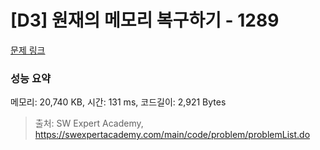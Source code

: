 # [D3] 원재의 메모리 복구하기 - 1289 

[문제 링크](https://swexpertacademy.com/main/code/problem/problemDetail.do?contestProbId=AV19AcoKI9sCFAZN) 

### 성능 요약

메모리: 20,740 KB, 시간: 131 ms, 코드길이: 2,921 Bytes



> 출처: SW Expert Academy, https://swexpertacademy.com/main/code/problem/problemList.do